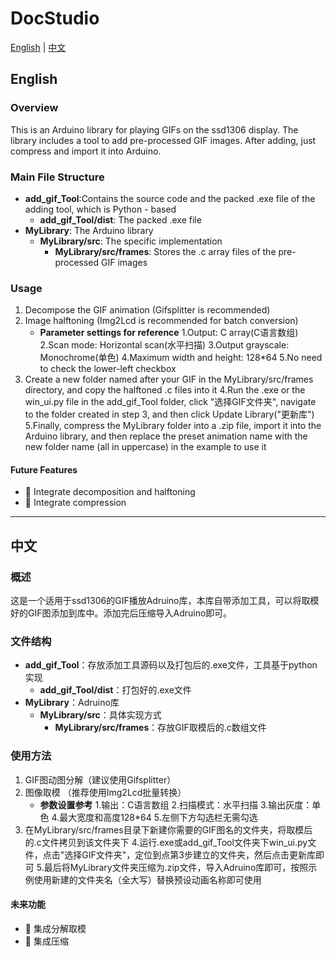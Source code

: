# DocStudio

[English](#english) | [中文](#中文)

## English

### Overview

This is an Arduino library for playing GIFs on the ssd1306 display. The library includes a tool to add pre-processed GIF images. After adding, just compress and import it into Arduino.

### Main File Structure

- **add_gif_Tool**:Contains the source code and the packed .exe file of the adding tool, which is Python - based
    - **add_gif_Tool/dist**: The packed .exe file
- **MyLibrary**: The Arduino library
    - **MyLibrary/src**: The specific implementation
        - **MyLibrary/src/frames**: Stores the .c array files of the pre-processed GIF images

### Usage

1. Decompose the GIF animation (Gifsplitter is recommended)
2. Image halftoning (Img2Lcd is recommended for batch conversion)
    - **Parameter settings for reference**
        1.Output: C array(C语言数组)
        2.Scan mode: Horizontal scan(水平扫描)
        3.Output grayscale: Monochrome(单色)
        4.Maximum width and height: 128*64
        5.No need to check the lower-left checkbox
3. Create a new folder named after your GIF in the MyLibrary/src/frames directory, and copy the halftoned .c files into it
4.Run the .exe or the win_ui.py file in the add_gif_Tool folder, click "选择GIF文件夹", navigate to the folder created in step 3, and then click Update Library("更新库")
5.Finally, compress the MyLibrary folder into a .zip file, import it into the Arduino library, and then replace the preset animation name with the new folder name (all in uppercase) in the example to use it


#### Future Features
- 🔄 Integrate decomposition and halftoning
- 🔄 Integrate compression

---

## 中文

### 概述

这是一个适用于ssd1306的GIF播放Adruino库，本库自带添加工具，可以将取模好的GIF图添加到库中。添加完后压缩导入Adruino即可。

### 文件结构

- **add_gif_Tool**：存放添加工具源码以及打包后的.exe文件，工具基于python实现
    - **add_gif_Tool/dist**：打包好的.exe文件
- **MyLibrary**：Adruino库
    - **MyLibrary/src**：具体实现方式
        - **MyLibrary/src/frames**：存放GIF取模后的.c数组文件

### 使用方法

1. GIF图动图分解（建议使用Gifsplitter）
2. 图像取模 （推荐使用Img2Lcd批量转换）
    - **参数设置参考**
        1.输出：C语言数组
        2.扫描模式：水平扫描
        3.输出灰度：单色
        4.最大宽度和高度128*64
        5.左侧下方勾选栏无需勾选
3. 在MyLibrary/src/frames目录下新建你需要的GIF图名的文件夹，将取模后的.c文件拷贝到该文件夹下
4.运行.exe或add_gif_Tool文件夹下win_ui.py文件，点击"选择GIF文件夹"，定位到点第3步建立的文件夹，然后点击更新库即可
5.最后将MyLibrary文件夹压缩为.zip文件，导入Adruino库即可，按照示例使用新建的文件夹名（全大写）替换预设动画名称即可使用


#### 未来功能
- 🔄 集成分解取模
- 🔄 集成压缩

